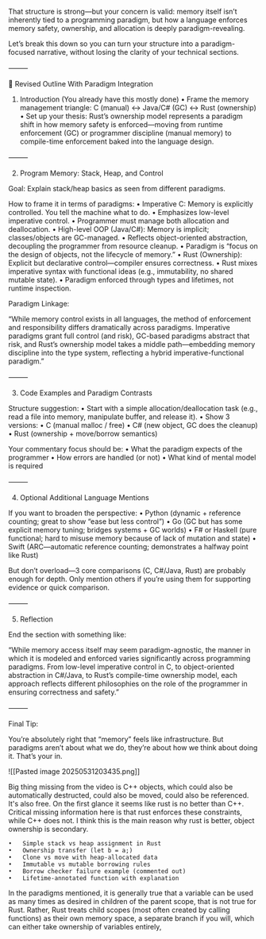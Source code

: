 That structure is strong—but your concern is valid: memory itself isn’t inherently tied to a programming paradigm, but how a language enforces memory safety, ownership, and allocation is deeply paradigm-revealing.

Let’s break this down so you can turn your structure into a paradigm-focused narrative, without losing the clarity of your technical sections.

⸻

🧱 Revised Outline With Paradigm Integration

1. Introduction (You already have this mostly done)
	•	Frame the memory management triangle: C (manual) ↔ Java/C# (GC) ↔ Rust (ownership)
	•	Set up your thesis: Rust’s ownership model represents a paradigm shift in how memory safety is enforced—moving from runtime enforcement (GC) or programmer discipline (manual memory) to compile-time enforcement baked into the language design.

⸻

2. Program Memory: Stack, Heap, and Control

Goal: Explain stack/heap basics as seen from different paradigms.

How to frame it in terms of paradigms:
	•	Imperative C: Memory is explicitly controlled. You tell the machine what to do.
	•	Emphasizes low-level imperative control.
	•	Programmer must manage both allocation and deallocation.
	•	High-level OOP (Java/C#): Memory is implicit; classes/objects are GC-managed.
	•	Reflects object-oriented abstraction, decoupling the programmer from resource cleanup.
	•	Paradigm is “focus on the design of objects, not the lifecycle of memory.”
	•	Rust (Ownership): Explicit but declarative control—compiler ensures correctness.
	•	Rust mixes imperative syntax with functional ideas (e.g., immutability, no shared mutable state).
	•	Paradigm enforced through types and lifetimes, not runtime inspection.

Paradigm Linkage:

“While memory control exists in all languages, the method of enforcement and responsibility differs dramatically across paradigms. Imperative paradigms grant full control (and risk), GC-based paradigms abstract that risk, and Rust’s ownership model takes a middle path—embedding memory discipline into the type system, reflecting a hybrid imperative-functional paradigm.”

⸻

3. Code Examples and Paradigm Contrasts

Structure suggestion:
	•	Start with a simple allocation/deallocation task (e.g., read a file into memory, manipulate buffer, and release it).
	•	Show 3 versions:
	•	C (manual malloc / free)
	•	C# (new object, GC does the cleanup)
	•	Rust (ownership + move/borrow semantics)

Your commentary focus should be:
	•	What the paradigm expects of the programmer
	•	How errors are handled (or not)
	•	What kind of mental model is required

⸻

4. Optional Additional Language Mentions

If you want to broaden the perspective:
	•	Python (dynamic + reference counting; great to show “ease but less control”)
	•	Go (GC but has some explicit memory tuning; bridges systems + GC worlds)
	•	F# or Haskell (pure functional; hard to misuse memory because of lack of mutation and state)
	•	Swift (ARC—automatic reference counting; demonstrates a halfway point like Rust)

But don’t overload—3 core comparisons (C, C#/Java, Rust) are probably enough for depth. Only mention others if you’re using them for supporting evidence or quick comparison.

⸻

5. Reflection

End the section with something like:

“While memory access itself may seem paradigm-agnostic, the manner in which it is modeled and enforced varies significantly across programming paradigms. From low-level imperative control in C, to object-oriented abstraction in C#/Java, to Rust’s compile-time ownership model, each approach reflects different philosophies on the role of the programmer in ensuring correctness and safety.”

⸻

Final Tip:

You’re absolutely right that “memory” feels like infrastructure. But paradigms aren’t about what we do, they’re about how we think about doing it. That’s your in.



![[Pasted image 20250531203435.png]]

Big thing missing from the video is C++ objects, which could also be automatically destructed, could also be moved, could also be referenced. It's also free.
On the first glance it seems like rust is no better than C++.
Critical missing information here is that rust enforces these constraints, while C++ does not. I think this is the main reason why rust is better, object ownership is secondary.


	•	Simple stack vs heap assignment in Rust
	•	Ownership transfer (let b = a;)
	•	Clone vs move with heap-allocated data
	•	Immutable vs mutable borrowing rules
	•	Borrow checker failure example (commented out)
	•	Lifetime-annotated function with explanation

In the paradigms mentioned, it is generally true that a variable can be used as many times as desired in children of the parent scope, that is not true for Rust. Rather, Rust treats child scopes (most often created by calling functions) as their own memory space, a separate branch if you will, which can either take ownership of variables entirely, 
